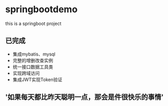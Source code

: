 # springbootdemo
this is a springboot project

## 已完成

* 集成mybatis、mysql
* 完整的增删改查实例
* 统一接口数据工具类
* 实现跨域访问
* 集成JWT实现Token验证

## '如果每天都比昨天聪明一点，那会是件很快乐的事情'
